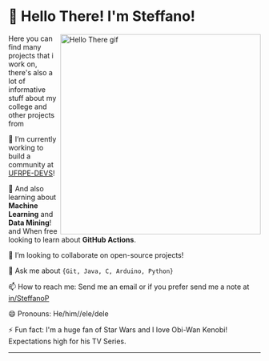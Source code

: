 # 👋 Hello There! I'm Steffano!
<img src="./img/hello-there.gif" min-width="400px" max-width="400px" width="400px" align="right" alt="Hello There gif"> 

Here you can find many projects that i work on, there's also a lot of informative stuff about my college and other projects from

🔭 I’m currently working to build a community at [UFRPE-DEVS](https://github.com/ufrpe-devs/comunidade)!

🌱 And also learning about **Machine Learning** and **Data Mining**! and When free looking to learn about **GitHub Actions**.

👯 I’m looking to collaborate on open-source projects!

💬 Ask me about `{Git, Java, C, Arduino, Python}`

📫 How to reach me: Send me an email or if you prefer send me a note at [in/SteffanoP](https://www.linkedin.com/in/steffanop/)

😄 Pronouns: He/him//ele/dele

⚡ Fun fact: I'm a huge fan of Star Wars and I love Obi-Wan Kenobi! Expectations high for his TV Series.

---

